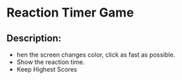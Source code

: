 # Reaction Timer Game

## Description: 
* hen the screen changes color, click as fast as possible.
* Show the reaction time.
* Keep Highest Scores
